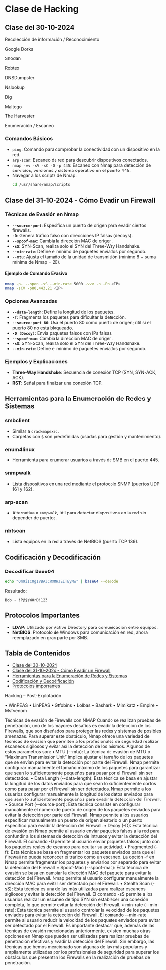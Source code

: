 
# Clase de Hacking

## Clase del 30-10-2024
  Recolección de información / Reconocimiento

  Google Dorks

Shodan

Robtex

DNSDumpster

Nslookup

Dig

Maltego

The Harvester


Enumeración / Escaneo
### Comandos Básicos
- `ping`: Comando para comprobar la conectividad con un dispositivo en la red.
- `arp-scan`: Escaneo de red para descubrir dispositivos conectados.
- `nmap -vv -sV -sC -O -p 445`: Escaneo con Nmap para detección de servicios, versiones y sistema operativo en el puerto 445.
- Navegar a los scripts de Nmap:
  ```bash
  cd /usr/share/nmap/scripts
  ```

## Clase del 31-10-2024 - Cómo Evadir un Firewall

### Técnicas de Evasión en Nmap
- **`--source-port`**: Especifica un puerto de origen para evadir ciertos firewalls.
- **`-D`**: Genera tráfico falso con direcciones IP falsas (decoys).
- **`--spoof-mac`**: Cambia la dirección MAC de origen.
- **`-sS`**: SYN-Scan, realiza solo el SYN del Three-Way Handshake.
- **`--min-rate`**: Define el mínimo de paquetes enviados por segundo.
- **`--mtu`**: Ajusta el tamaño de la unidad de transmisión (mínimo 8 + suma mínima de Nmap = 20).

#### Ejemplo de Comando Evasivo
```bash
nmap -p- --open -sS --min-rate 5000 -vvv -n -Pn <IP>
nmap -sCV -p80,443,21 <IP>
```

### Opciones Avanzadas
- **`--data-length`**: Define la longitud de los paquetes.
- **`-f`**: Fragmenta los paquetes para dificultar la detección.
- **`--source-port 80`**: Usa el puerto 80 como puerto de origen; útil si el puerto 80 no está bloqueado.
- **`-D (Decoy)`**: Envía paquetes falsos con IPs falsas.
- **`--spoof-mac`**: Cambia la dirección MAC de origen.
- **`-sS`**: SYN-Scan, realiza solo el SYN del Three-Way Handshake.
- **`--min-rate`**: Define el mínimo de paquetes enviados por segundo.

### Ejemplos y Explicaciones
- **Three-Way Handshake**: Secuencia de conexión TCP (SYN, SYN-ACK, ACK).
- **RST**: Señal para finalizar una conexión TCP.

## Herramientas para la Enumeración de Redes y Sistemas

### smbclient
- Similar a `crackmapexec`.
- Carpetas con `$` son predefinidas (usadas para gestión y mantenimiento).

### enum4linux
- Herramienta para enumerar usuarios a través de SMB en el puerto 445.

### snmpwalk
- Lista dispositivos en una red mediante el protocolo SNMP (puertos UDP 161 y 162).

### arp-scan
- Alternativa a `snmpwalk`, útil para detectar dispositivos en la red sin depender de puertos.

### nbtscan
- Lista equipos en la red a través de NetBIOS (puerto TCP 139).

## Codificación y Decodificación

### Decodificar Base64
```bash
echo "Qm9iIC0gIVBAJCRXMHJEITEyMw" | base64 --decode
```
Resultado:
```
Bob - !P@$sW0rD!123
```

## Protocolos Importantes

- **LDAP**: Utilizado por Active Directory para comunicación entre equipos.
- **NetBIOS**: Protocolo de Windows para comunicación en red, ahora reemplazado en gran parte por SMB.

## Tabla de Contenidos
- [Clase del 30-10-2024](#clase-del-30-10-2024)
- [Clase del 31-10-2024 - Cómo Evadir un Firewall](#clase-del-31-10-2024---cómo-evadir-un-firewall)
- [Herramientas para la Enumeración de Redes y Sistemas](#herramientas-para-la-enumeración-de-redes-y-sistemas)
- [Codificación y Decodificación](#codificación-y-decodificación)
- [Protocolos Importantes](#protocolos-importantes)


Hacking – Post-Explotación

• WinPEAS
• LinPEAS
• Gtfobins
• Lolbas
• Bashark
• Mimikatz
• Empire
• Msfvenom

Técnicas de evasión de Firewalls con NMAP
Cuando se realizan pruebas de penetración, uno de los mayores desafíos es evadir la detección de los Firewalls, que son diseñados para proteger las redes y sistemas de posibles amenazas. Para superar este obstáculo, Nmap ofrece una variedad de técnicas de evasión que permiten a los profesionales de seguridad realizar escaneos sigilosos y evitar así la detección de los mismos.
Algunos de estos parametros son:
•
MTU (--mtu): La técnica de evasión de MTU o “Maximum Transmission Unit” implica ajustar el tamaño de los paquetes que se envían para evitar la detección por parte del Firewall. Nmap permite configurar manualmente el tamaño máximo de los paquetes para garantizar que sean lo suficientemente pequeños para pasar por el Firewall sin ser detectados.
•
Data Length (--data-length): Esta técnica se basa en ajustar la longitud de los datos enviados para que sean lo suficientemente cortos como para pasar por el Firewall sin ser detectados. Nmap permite a los usuarios configurar manualmente la longitud de los datos enviados para que sean lo suficientemente pequeños para evadir la detección del Firewall.
•
Source Port (--source-port): Esta técnica consiste en configurar manualmente el número de puerto de origen de los paquetes enviados para evitar la detección por parte del Firewall. Nmap permite a los usuarios especificar manualmente un puerto de origen aleatorio o un puerto específico para evadir la detección del Firewall.
•
Decoy (-D): Esta técnica de evasión en Nmap permite al usuario enviar paquetes falsos a la red para confundir a los sistemas de detección de intrusos y evitar la detección del Firewall. El comando -D permite al usuario enviar paquetes falsos junto con los paquetes reales de escaneo para ocultar su actividad.
•
Fragmented (-f): Esta técnica se basa en fragmentar los paquetes enviados para que el Firewall no pueda reconocer el tráfico como un escaneo. La opción -f en Nmap permite fragmentar los paquetes y enviarlos por separado para evitar la detección del Firewall.
•
Spoof-Mac (--spoof-mac): Esta técnica de evasión se basa en cambiar la dirección MAC del paquete para evitar la detección del Firewall. Nmap permite al usuario configurar manualmente la dirección MAC para evitar ser detectado por el Firewall.
•
Stealth Scan (-sS): Esta técnica es una de las más utilizadas para realizar escaneos sigilosos y evitar la detección del Firewall. El comando -sS permite a los usuarios realizar un escaneo de tipo SYN sin establecer una conexión completa, lo que permite evitar la detección del Firewall.
•
min-rate (--min-rate): Esta técnica permite al usuario controlar la velocidad de los paquetes enviados para evitar la detección del Firewall. El comando --min-rate permite al usuario reducir la velocidad de los paquetes enviados para evitar ser detectado por el Firewall.
Es importante destacar que, además de las técnicas de evasión mencionadas anteriormente, existen muchas otras opciones en Nmap que pueden ser utilizadas para realizar pruebas de penetración efectivas y evadir la detección del Firewall. Sin embargo, las técnicas que hemos mencionado son algunas de las más populares y ampliamente utilizadas por los profesionales de seguridad para superar los obstáculos que presentan los Firewalls en la realización de pruebas de penetración.
